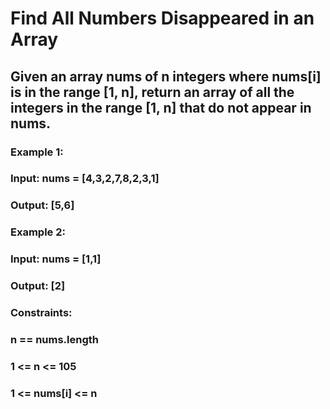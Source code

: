 # Find All Numbers Disappeared in an Array  
   
## Given an array nums of n integers where nums[i] is in the range [1, n], return an array of all the integers in the range [1, n] that do not appear in nums.     
  
### Example 1:    
### Input: nums = [4,3,2,7,8,2,3,1]  
### Output: [5,6]   
   
### Example 2:    
### Input: nums = [1,1]   
### Output: [2]   
    
### Constraints:     
### n == nums.length   
### 1 <= n <= 105       
### 1 <= nums[i] <= n   

